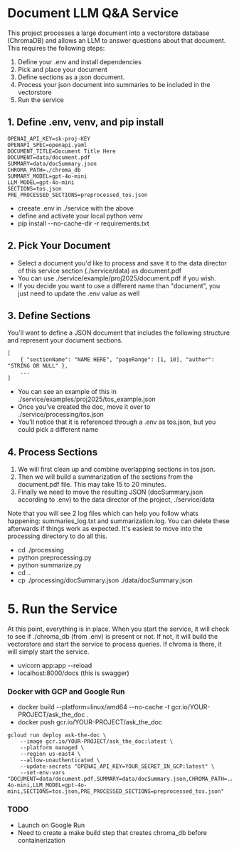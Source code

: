 # Document LLM Q&A Service

This project processes a large document into a vectorstore database (ChromaDB) and allows an LLM to answer questions about that document. This requires the following steps:

1. Define your .env and install dependencies
2. Pick and place your document
3. Define sections as a json document.
4. Process your json document into summaries to be included in the vectorstore
5. Run the service

## 1. Define .env, venv, and pip install

```
OPENAI_API_KEY=sk-proj-KEY
OPENAPI_SPEC=openapi.yaml
DOCUMENT_TITLE=Document Title Here
DOCUMENT=data/document.pdf
SUMMARY=data/docSummary.json
CHROMA_PATH=./chroma_db
SUMMARY_MODEL=gpt-4o-mini
LLM_MODEL=gpt-4o-mini
SECTIONS=tos.json
PRE_PROCESSED_SECTIONS=preprocessed_tos.json
```
* creeate .env in ./service with the above
* define and activate your local python venv
* pip install --no-cache-dir -r requirements.txt

## 2. Pick Your Document

* Select a document you'd like to process and save it to the data director of this service section (./service/data) as document.pdf
* You can use ./service/example/proj2025/document.pdf if you wish.
* If you decide you want to use a different name than "document", you just need to update the .env value as well

## 3. Define Sections

You'll want to define a JSON document that includes the following structure and represent your document sections.
```
[
    { "sectionName": "NAME HERE", "pageRange": [1, 10], "author": "STRING OR NULL" },
    ...
]
```
* You can see an example of this in ./service/examples/proj2025/tos_example.json
* Once you've created the doc, move it over to ./service/processing/tos.json
* You'll notice that it is referenced through a .env as tos.json, but you could pick a different name

## 4. Process Sections

1. We will first clean up and combine overlapping sections in tos.json.
2. Then we will build a summarization of the sections from the document.pdf file. This may take 15 to 20 minutes.
3. Finally we need to move the resulting JSON (docSummary.json according to .env) to the data director of the project, ./service/data

Note that you will see 2 log files which can help you follow whats happening: summaries_log.txt and summarization.log. You can delete these afterwards if things work as expected. It's easiest to move into the processing directory to do all this.

* cd ./processing
* python preprocessing.py
* python summarize.py
* cd ..
* cp ./processing/docSummary.json ./data/docSummary.json

# 5. Run the Service

At this point, everything is in place. When you start the service, it will check to see if ./chroma_db (from .env) is present or not. If not, it will build the vectorstore and start the service to process queries. If chroma is there, it will simply start the service.

* uvicorn app:app --reload
* localhost:8000/docs (this is swagger)

### Docker with GCP and Google Run

* docker build --platform=linux/amd64 --no-cache -t gcr.io/YOUR-PROJECT/ask_the_doc .
* docker push gcr.io/YOUR-PROJECT/ask_the_doc

```
gcloud run deploy ask-the-doc \
    --image gcr.io/YOUR-PROJECT/ask_the_doc:latest \
    --platform managed \
    --region us-east4 \
    --allow-unauthenticated \
    --update-secrets "OPENAI_API_KEY=YOUR_SECRET_IN_GCP:latest" \
    --set-env-vars "DOCUMENT=data/document.pdf,SUMMARY=data/docSummary.json,CHROMA_PATH=./chroma_db,SUMMARY_MODEL=gpt-4o-mini,LLM_MODEL=gpt-4o-mini,SECTIONS=tos.json,PRE_PROCESSED_SECTIONS=preprocessed_tos.json"
```

### TODO

* Launch on Google Run
* Need to create a make build step that creates chroma_db before containerization